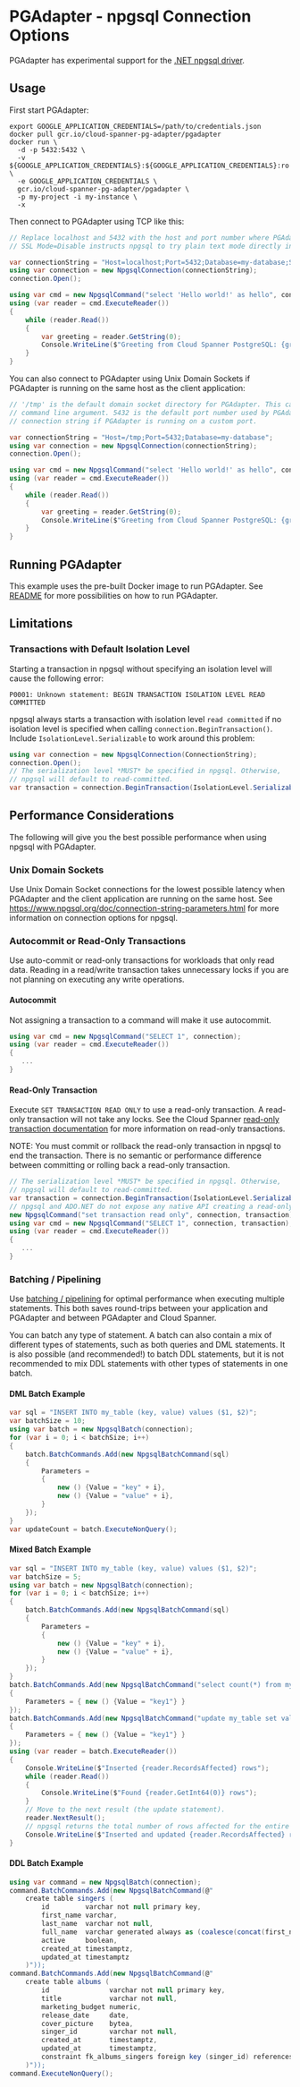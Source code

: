 # PGAdapter - npgsql Connection Options

PGAdapter has experimental support for the [.NET npgsql driver](https://www.npgsql.org/index.html). 

## Usage

First start PGAdapter:

```shell
export GOOGLE_APPLICATION_CREDENTIALS=/path/to/credentials.json
docker pull gcr.io/cloud-spanner-pg-adapter/pgadapter
docker run \
  -d -p 5432:5432 \
  -v ${GOOGLE_APPLICATION_CREDENTIALS}:${GOOGLE_APPLICATION_CREDENTIALS}:ro \
  -e GOOGLE_APPLICATION_CREDENTIALS \
  gcr.io/cloud-spanner-pg-adapter/pgadapter \
  -p my-project -i my-instance \
  -x
```

Then connect to PGAdapter using TCP like this:

```csharp
// Replace localhost and 5432 with the host and port number where PGAdapter is running.
// SSL Mode=Disable instructs npgsql to try plain text mode directly instead of first trying SSL.

var connectionString = "Host=localhost;Port=5432;Database=my-database;SSL Mode=Disable";
using var connection = new NpgsqlConnection(connectionString);
connection.Open();

using var cmd = new NpgsqlCommand("select 'Hello world!' as hello", connection);
using (var reader = cmd.ExecuteReader())
{
    while (reader.Read())
    {
        var greeting = reader.GetString(0);
        Console.WriteLine($"Greeting from Cloud Spanner PostgreSQL: {greeting}");
    }
}
```

You can also connect to PGAdapter using Unix Domain Sockets if PGAdapter is running on the same host
as the client application:

```csharp
// '/tmp' is the default domain socket directory for PGAdapter. This can be changed using the -dir
// command line argument. 5432 is the default port number used by PGAdapter. Change this in the
// connection string if PGAdapter is running on a custom port.

var connectionString = "Host=/tmp;Port=5432;Database=my-database";
using var connection = new NpgsqlConnection(connectionString);
connection.Open();

using var cmd = new NpgsqlCommand("select 'Hello world!' as hello", connection);
using (var reader = cmd.ExecuteReader())
{
    while (reader.Read())
    {
        var greeting = reader.GetString(0);
        Console.WriteLine($"Greeting from Cloud Spanner PostgreSQL: {greeting}");
    }
}
```


## Running PGAdapter

This example uses the pre-built Docker image to run PGAdapter.
See [README](../README.md) for more possibilities on how to run PGAdapter.

## Limitations

### Transactions with Default Isolation Level
Starting a transaction in npgsql without specifying an isolation level will cause the following error:

```
P0001: Unknown statement: BEGIN TRANSACTION ISOLATION LEVEL READ COMMITTED
```

npgsql always starts a transaction with isolation level `read committed` if no isolation level is
specified when calling `connection.BeginTransaction()`. Include `IsolationLevel.Serializable` to
work around this problem:

```csharp
using var connection = new NpgsqlConnection(ConnectionString);
connection.Open();
// The serialization level *MUST* be specified in npgsql. Otherwise,
// npgsql will default to read-committed.
var transaction = connection.BeginTransaction(IsolationLevel.Serializable);
```

## Performance Considerations

The following will give you the best possible performance when using npgsql with PGAdapter.

### Unix Domain Sockets
Use Unix Domain Socket connections for the lowest possible latency when PGAdapter and the client
application are running on the same host. See https://www.npgsql.org/doc/connection-string-parameters.html
for more information on connection options for npgsql.

### Autocommit or Read-Only Transactions
Use auto-commit or read-only transactions for workloads that only read data. Reading in a read/write
transaction takes unnecessary locks if you are not planning on executing any write operations.

#### Autocommit
Not assigning a transaction to a command will make it use autocommit.

```csharp
using var cmd = new NpgsqlCommand("SELECT 1", connection);
using (var reader = cmd.ExecuteReader())
{
   ...
}
```

#### Read-Only Transaction
Execute `SET TRANSACTION READ ONLY` to use a read-only transaction. A read-only transaction will
not take any locks. See the Cloud Spanner [read-only transaction documentation](https://cloud.google.com/spanner/docs/transactions#read-only_transactions)
for more information on read-only transactions.

NOTE: You must commit or rollback the read-only transaction in npgsql to end the transaction. There
is no semantic or performance difference between committing or rolling back a read-only transaction.

```csharp
// The serialization level *MUST* be specified in npgsql. Otherwise,
// npgsql will default to read-committed.
var transaction = connection.BeginTransaction(IsolationLevel.Serializable);
// npgsql and ADO.NET do not expose any native API creating a read-only transaction.
new NpgsqlCommand("set transaction read only", connection, transaction).ExecuteNonQuery();
using var cmd = new NpgsqlCommand("SELECT 1", connection, transaction);
using (var reader = cmd.ExecuteReader())
{
   ...
}
```

### Batching / Pipelining
Use [batching / pipelining](https://www.npgsql.org/doc/performance.html#batchingpipelining) for
optimal performance when executing multiple statements. This both saves round-trips between your
application and PGAdapter and between PGAdapter and Cloud Spanner.

You can batch any type of statement. A batch can also contain a mix of different types of statements,
such as both queries and DML statements. It is also possible (and recommended!) to batch DDL
statements, but it is not recommended to mix DDL statements with other types of statements in one
batch.

#### DML Batch Example

```csharp
var sql = "INSERT INTO my_table (key, value) values ($1, $2)";
var batchSize = 10;
using var batch = new NpgsqlBatch(connection);
for (var i = 0; i < batchSize; i++)
{
    batch.BatchCommands.Add(new NpgsqlBatchCommand(sql)
    {
        Parameters =
        {
            new () {Value = "key" + i},
            new () {Value = "value" + i},
        }
    });
}
var updateCount = batch.ExecuteNonQuery();
```

#### Mixed Batch Example

```csharp
var sql = "INSERT INTO my_table (key, value) values ($1, $2)";
var batchSize = 5;
using var batch = new NpgsqlBatch(connection);
for (var i = 0; i < batchSize; i++)
{
    batch.BatchCommands.Add(new NpgsqlBatchCommand(sql)
    {
        Parameters =
        {
            new () {Value = "key" + i},
            new () {Value = "value" + i},
        }
    });
}
batch.BatchCommands.Add(new NpgsqlBatchCommand("select count(*) from my_table where key=$1")
{
    Parameters = { new () {Value = "key1"} }
});
batch.BatchCommands.Add(new NpgsqlBatchCommand("update my_table set value="updated_value" where key=$1")
{
    Parameters = { new () {Value = "key1"} }
});
using (var reader = batch.ExecuteReader())
{
    Console.WriteLine($"Inserted {reader.RecordsAffected} rows");
    while (reader.Read())
    {
        Console.WriteLine($"Found {reader.GetInt64(0)} rows");
    }
    // Move to the next result (the update statement).
    reader.NextResult();
    // npgsql returns the total number of rows affected for the entire batch until here.
    Console.WriteLine($"Inserted and updated {reader.RecordsAffected} rows");
}
```

#### DDL Batch Example

```csharp
using var command = new NpgsqlBatch(connection);
command.BatchCommands.Add(new NpgsqlBatchCommand(@"
    create table singers (
        id         varchar not null primary key,
        first_name varchar,
        last_name  varchar not null,
        full_name  varchar generated always as (coalesce(concat(first_name, ' '::varchar, last_name), last_name)) stored,
        active     boolean,
        created_at timestamptz,
        updated_at timestamptz
    )"));
command.BatchCommands.Add(new NpgsqlBatchCommand(@"
    create table albums (
        id               varchar not null primary key,
        title            varchar not null,
        marketing_budget numeric,
        release_date     date,
        cover_picture    bytea,
        singer_id        varchar not null,
        created_at       timestamptz,
        updated_at       timestamptz,
        constraint fk_albums_singers foreign key (singer_id) references singers (id)
    )"));
command.ExecuteNonQuery();
```